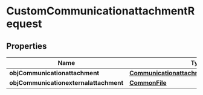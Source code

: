 

# CustomCommunicationattachmentRequest

## Properties

Name | Type | Description | Notes
------------ | ------------- | ------------- | -------------
**objCommunicationattachment** | [**CommunicationattachmentRequestCompound**](CommunicationattachmentRequestCompound.md) |  |  [optional]
**objCommunicationexternalattachment** | [**CommonFile**](CommonFile.md) |  |  [optional]




